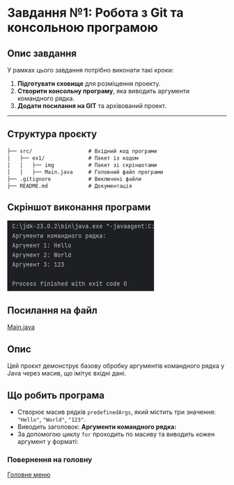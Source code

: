 # Завдання №1: Робота з Git та консольною програмою

## Опис завдання

У рамках цього завдання потрібно виконати такі кроки:

1. **Підготувати сховище** для розміщення проекту.
2. **Створити консольну програму**, яка виводить аргументи командного рядка.
3. **Додати посилання на GIT** та архівований проект.

---

## Структура проєкту

```plaintext
├── src/                  # Вхідний код програми
│   ├── ex1/              # Пакет із кодом
│   │   ├── img           # Пакет зі скріншотами
│   │   ├── Main.java     # Головний файл програми
├── .gitignore            # Виключені файли
├── README.md             # Документація
```

## Скріншот виконання програми
![img.png](img%20ex1/img.png)

## Посилання на файл

[Main.java](Main.java)

## Опис
Цей проєкт демонструє базову обробку аргументів командного рядка у Java через масив, що імітує вхідні дані.

## Що робить програма
- Створює масив рядків `predefinedArgs`, який містить три значення: `"Hello"`, `"World"`, `"123"`.
- Виводить заголовок: **Аргументи командного рядка:**
- За допомогою циклу `for` проходить по масиву та виводить кожен аргумент у форматі:

### Повернення на головну 

[Головне меню](../../../../README.md)